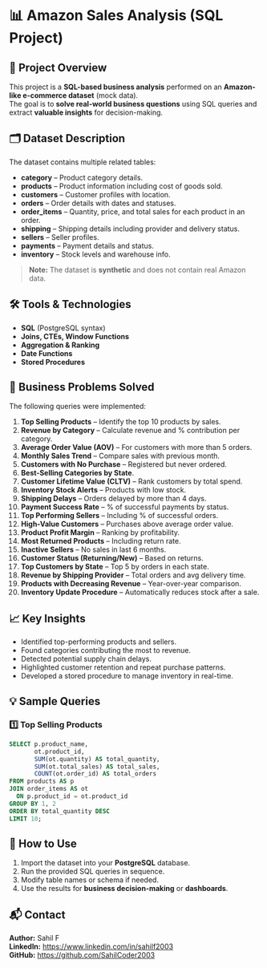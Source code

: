 # 📊 Amazon Sales Analysis (SQL Project)

## 📌 Project Overview
This project is a **SQL-based business analysis** performed on an **Amazon-like e-commerce dataset** (mock data).  
The goal is to **solve real-world business questions** using SQL queries and extract **valuable insights** for decision-making.

## 🗂 Dataset Description
The dataset contains multiple related tables:
- **category** – Product category details.
- **products** – Product information including cost of goods sold.
- **customers** – Customer profiles with location.
- **orders** – Order details with dates and statuses.
- **order_items** – Quantity, price, and total sales for each product in an order.
- **shipping** – Shipping details including provider and delivery status.
- **sellers** – Seller profiles.
- **payments** – Payment details and status.
- **inventory** – Stock levels and warehouse info.

> **Note:** The dataset is **synthetic** and does not contain real Amazon data.

## 🛠 Tools & Technologies
- **SQL** (PostgreSQL syntax)
- **Joins, CTEs, Window Functions**
- **Aggregation & Ranking**
- **Date Functions**
- **Stored Procedures**

## 🎯 Business Problems Solved
The following queries were implemented:

1. **Top Selling Products** – Identify the top 10 products by sales.
2. **Revenue by Category** – Calculate revenue and % contribution per category.
3. **Average Order Value (AOV)** – For customers with more than 5 orders.
4. **Monthly Sales Trend** – Compare sales with previous month.
5. **Customers with No Purchase** – Registered but never ordered.
6. **Best-Selling Categories by State**.
7. **Customer Lifetime Value (CLTV)** – Rank customers by total spend.
8. **Inventory Stock Alerts** – Products with low stock.
9. **Shipping Delays** – Orders delayed by more than 4 days.
10. **Payment Success Rate** – % of successful payments by status.
11. **Top Performing Sellers** – Including % of successful orders.
12. **High-Value Customers** – Purchases above average order value.
13. **Product Profit Margin** – Ranking by profitability.
14. **Most Returned Products** – Including return rate.
15. **Inactive Sellers** – No sales in last 6 months.
16. **Customer Status (Returning/New)** – Based on returns.
17. **Top Customers by State** – Top 5 by orders in each state.
18. **Revenue by Shipping Provider** – Total orders and avg delivery time.
19. **Products with Decreasing Revenue** – Year-over-year comparison.
20. **Inventory Update Procedure** – Automatically reduces stock after a sale.

## 📈 Key Insights
- Identified top-performing products and sellers.
- Found categories contributing the most to revenue.
- Detected potential supply chain delays.
- Highlighted customer retention and repeat purchase patterns.
- Developed a stored procedure to manage inventory in real-time.

## 💡 Sample Queries

### 1️⃣ Top Selling Products
```sql
SELECT p.product_name,
       ot.product_id,
       SUM(ot.quantity) AS total_quantity,
       SUM(ot.total_sales) AS total_sales,
       COUNT(ot.order_id) AS total_orders
FROM products AS p
JOIN order_items AS ot
  ON p.product_id = ot.product_id
GROUP BY 1, 2
ORDER BY total_quantity DESC
LIMIT 10;
```

## 🚀 How to Use
1. Import the dataset into your **PostgreSQL** database.
2. Run the provided SQL queries in sequence.
3. Modify table names or schema if needed.
4. Use the results for **business decision-making** or **dashboards**.

## 📬 Contact
**Author:** Sahil F  
**LinkedIn:** https://www.linkedin.com/in/sahilf2003  
**GitHub:** https://github.com/SahilCoder2003

